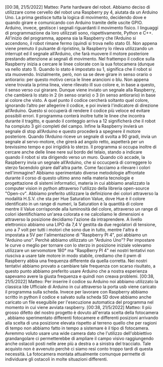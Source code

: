 [00:38, 21/5/2022] Matteo: Parte hardware del robot.
Abbiamo deciso di utilizzare come cervello del robot una Raspberry py 4, aiutata da un Arduino Uno. La prima gestisce tutta la logica di movimento, decidendo dove e quando girare e comunicando con Arduino tramite delle uscite GPIO. Arduino, invece, gestisce i segnali riguardanti il movimento fisico. I linguaggi di programmazione da loro utilizzati sono, rispettivamente, Python e C++.
All'inizio del programma, appena sia la Raspberry che l’Arduino si accendono, il robot rimane fermo (quindi si trova nello stato 0). Non appena viene premuto il pulsante di ripristino, la Raspberry lo rileva utilizzando un interrupt ed il segnale all’Arduino, che farà muovere il motore posteriore prestando attenzione ai segnali di movimento. Nel frattempo il codice sulla Raspberry inizia a cercare le linee colorate con la sua fotocamera (dunque va nello stato 1).
Quando lo stato è impostato su 1, significa che il robot si sta muovendo. Inizialmente, però, non sa se deve girare in senso orario o antiorario: per questo motivo cerca le linee arancioni o blu. Non appena viene trovata la prima linea, viene rilevato ill suo colore e, in base a questo, il senso verso cui girarare. Dunque viene inviato un segnale alla Raspberry, che cambierà lo stato in 2 (in senso orario) o 3 (in senso antiorario) in base al colore che visto.
A quel punto il codice cercherà soltanto quel colore, ignorando l’altro per allegerire il codice, e poi invierà l'indicatore di direzione all’Arduino. Questo si occuperà di rendere il codice più veloce ed evitare possibili errori. Il programma conterà inoltre tutte le linee che incontra durante il tragitto, e quando il conteggio arriva a 12 significherà che il robot ha compiuto 3 giri completi del campo. Infine la Raspberry invierà un segnale di stop all’Arduino e questo procederà a spegnere il motore posteriore.
Quando l’Arduino riceve un segnale di svolta a 90 gradi, invia un segnale al servo-motore, che girerà ad angolo retto, aspetterà per un brevissimo tempo e poi irrigidirà lo sterzo.
Il programma si occupa inoltre di cercare anche delle linee nere sul bordo del telaio, stando a indicare quando il robot si sta dirigendo verso un muro. Quando ciò accade, la Raspberry invia un segnale all’Arduino, che si occucperà di correggere lo sterzo facendolo girare dall'altra parte.
Come facciamo a rilevare i colori nell'immagine? Abbiamo sperimentato diverse metodologie affrontate durante il corso di questo ultimo anno nella materia tecnologie e progettazione di sistemi informatici, materia in cui abbiamo analizzato la computer vision in python attraverso l'utilizzo della libreria open-source "Open-cv". Abbiamo preferito utilizzare la definizione dei colori attraverso la modalità H.S.V. che sta per Hue Saturation Value, dove Hue è il colore identificato in un range di numeri, la Saturation è la quantità di colore mentre il Value corrisponde alla luminosità del colore, attraverso un range di colori identifichiamo un'area colorata e ne calcoliamo le dimensioni e attraverso la posizione decidiamo l'azione da intraprendere.
A livello elettronico abbiamo una LIPO da 7,4 V gestita da due regolatori di tensione, uno a 7 volt per tutti i motori che sono due in tutto, mentre l'altra è impostata a 5V per l'alimentazione di "Raspberry PI 4", poi abbiamo un "Arduino uno".
Perchè abbiamo utilizzato un "Arduino Uno"? Per impostare le curve o meglio per tornare con lo sterzo in posizione iniziale volevamo utilizzare un servomotore 180° ma "RaspBerry PI 4" nei nostri tentativi non riusciva a usare tale motore in modo stabile, crediamo che il pwm di Raspberry abbia una frequenza differente da quella corretta. Nei nostri tentativi abbiamo provato a cambiare tale frequenza con scarso risultato, a questo punto abbiamo preferito usare Arduino che a nostra esperienza sapevamo avere la giusta frequenza e quindi non creava problemi.
[00:38, 21/5/2022] Matteo: Per inserire il codice su Arduino noi abbiamo utilizzato la classica Ide Ufficiale di Arduino in cui attraverso la porta usb viene caricato il programma sulla scheda. Invece per lavorare con Raspberry abbiamo scritto in python il codice e salvato sulla scheda SD dove abbiamo anche caricato un file eseguibile per l'esecuzione automatica del programma nel momento in cui viene avviata raspberry.
[00:38, 21/5/2022] Matteo: Il più grosso difetto del nostro progetto è dovuto all'errata scelta della fotocamera , abbiamo sperimentato differenti fotocamere e differenti posizioni arrivando alla scelta di una posizione elevata rispetto al terreno quello che per ragioni di tempo non abbiamo fatto in tempo a sistemare è il tipo di fotocamera. Avremmo voluto usare una wide camera dato che l'utilizzo dell'obbiettivo grandangolare ci permetterebbe di ampliare il campo visivo raggiungendo anche ostacoli posti nelle aree più a destra o a sinistra del tracciato. Tale acquisto non è avvenuto perchè ci siamo resi conto troppo tardi di questa necessità. La fotocamera montata attualmente comunque permette di individuare gli ostacoli in molte situazioni differenti.